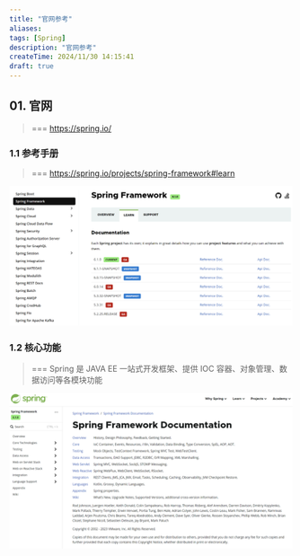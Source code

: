 ```yaml
---
title: "官网参考"
aliases: 
tags: [Spring]
description: "官网参考"
createTime: 2024/11/30 14:15:41
draft: true
---
```







## 01. 官网

> === https://spring.io/



### 1.1 参考手册

> === https://spring.io/projects/spring-framework#learn

![image-20231120180025644](./assets/image-20231120180025644.png)



### 1.2 核心功能

> === Spring 是 JAVA EE 一站式开发框架、提供 IOC 容器、对象管理、数据访问等各模块功能


![image-20231120224350936](./assets/image-20231120224350936.png)
